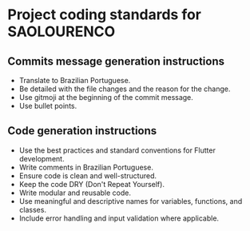 # Project coding standards for SAOLOURENCO

## Commits message generation instructions

- Translate to Brazilian Portuguese.
- Be detailed with the file changes and the reason for the change.
- Use gitmoji at the beginning of the commit message.
- Use bullet points.

## Code generation instructions

- Use the best practices and standard conventions for Flutter development.
- Write comments in Brazilian Portuguese.
- Ensure code is clean and well-structured.
- Keep the code DRY (Don't Repeat Yourself).
- Write modular and reusable code.
- Use meaningful and descriptive names for variables, functions, and classes.
- Include error handling and input validation where applicable.